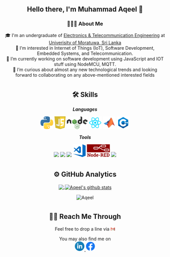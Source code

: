 <div align="center">

## Hello there, I'm Muhammad Aqeel 👋
### 👨🏻‍💻 About Me

🎓 I'm an undergraduate of [Electronics & Telecommunication Engineering](https://ent.uom.lk/) at [Univerisity of Moratuwa, Sri Lanka](https://uom.lk/)<br/>
👀 I’m interested in Internet of Things (IoT), Software Development, Embedded Systems, and Telecommunication.<br/>
🔭 I’m currently working on software development using JavaScript and IOT stuff using NodeMCU, MQTT.<br/>
💞️ I’m curious about almost any new technological trends and looking forward to collaborating on any above-mentioned interested fields<br/>
</div>
<div align="center">

#
## 🛠 Skills  
***Languages***
<p> 
<code><img height="40" src="https://github.com/AqeelMuhammad/AqeelMuhammad/blob/main/Logos/python.svg"></code>
<code><img height="40" src="https://github.com/AqeelMuhammad/AqeelMuhammad/blob/main/Logos/javascript.svg"></code>
<code><img height="40" src="https://github.com/AqeelMuhammad/AqeelMuhammad/blob/main/Logos/nodeJs.svg"></code>
<code><img height="40" src="https://github.com/AqeelMuhammad/AqeelMuhammad/blob/main/Logos/reactJS.svg"></code>
<code><img height="40" src="https://github.com/AqeelMuhammad/AqeelMuhammad/blob/main/Logos/matlab.svg"></code>
<code><img height="40" src="https://github.com/AqeelMuhammad/AqeelMuhammad/blob/main/Logos/cPlusPlus.svg"></code>
</p>

***Tools***
<p>
<code><img height="40" src="https://upload.wikimedia.org/wikipedia/commons/f/f3/Altium_Designer_logo.png"></code>
<code><img height="40" src="https://blog.digilentinc.com/wp-content/uploads/2015/01/184_multisim_app_icon_ill.png"></code>
<code><img height="40" src="https://banner2.cleanpng.com/20180328/ezw/kisspng-solidworks-computer-aided-design-3d-computer-graph-work-5abb8876c7bd12.1780632115222396068181.jpg"></code>
<code><img height="40" src="https://github.com/AqeelMuhammad/AqeelMuhammad/blob/main/Logos/visualStudioCode.svg"></code>
<code><img height="40" src="https://github.com/AqeelMuhammad/AqeelMuhammad/blob/main/Logos/NodeRedLogo.png"></code>
<code><img height="40" src="https://upload.wikimedia.org/wikipedia/commons/e/e0/Git-logo.svg"></code>
</p>
</div>
<div align="center">

#
## ⚙️ GitHub Analytics 
<a href="https://github.com/AqeelMuhammad">
  <img align="center" src="https://github-readme-stats-eight-theta.vercel.app/api/top-langs/?username=AqeelMuhammad&theme=light&layout=compact&langs_count=8" />
</a>
 
 <a href="https://github.com/AqeelMuhammad">
 <img align="center" src="https://github-readme-stats-eight-theta.vercel.app/api?username=AqeelMuhammad&show_icons=true&theme=light&line_height=27&include_all_commits=true&count_private=true" alt="Aqeel's github stats"/>
</a>

<p><img align="center" src="https://github-readme-streak-stats.herokuapp.com/?user=AqeelMuhammad&" alt="Aqeel" /></p>

</div>
<div align="center">

#
## 🤝🏻 Reach Me Through

Feel free to drop a line via <a href="mailto:aqeeltm1998@gmail.com">
        <img height="10" src="https://github.com/AqeelMuhammad/AqeelMuhammad/blob/main/Logos/gmail.svg" />
</a> 
 
<p align="center">
You may also find me on <br/>
<a href="https://www.linkedin.com/in/aqeel-muhammad/">
        <img height="30" src="https://github.com/AqeelMuhammad/AqeelMuhammad/blob/main/Logos/linkedin.svg" />
</a> 
<a href="https://www.facebook.com/aqeel.thajudeenmohammed">
       <img height="30" src="https://github.com/AqeelMuhammad/AqeelMuhammad/blob/main/Logos/facebook.png" />
</a>  
</p>
</div>
<!---
AqeelMuhammad/AqeelMuhammad is a ✨ special ✨ repository because its `README.md` (this file) appears on your GitHub profile.
You can click the Preview link to take a look at your changes.
--->
